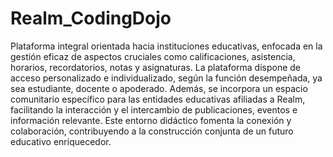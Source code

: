 # Realm_CodingDojo
Plataforma integral orientada hacia instituciones educativas, enfocada en la gestión eficaz de aspectos cruciales como calificaciones, asistencia, horarios, recordatorios, notas y asignaturas. La plataforma dispone de acceso personalizado e individualizado, según la función desempeñada, ya sea estudiante, docente o apoderado. Además, se incorpora un espacio comunitario específico para las entidades educativas afiliadas a Realm, facilitando la interacción y el intercambio de publicaciones, eventos e información relevante. Este entorno didáctico fomenta la conexión y colaboración, contribuyendo a la construcción conjunta de un futuro educativo enriquecedor.

